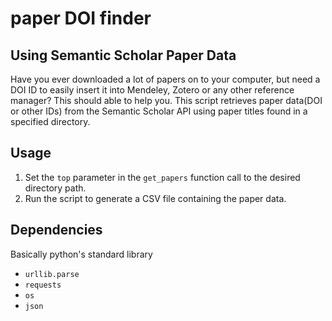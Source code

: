 # paper DOI finder
## Using Semantic Scholar Paper Data

Have you ever downloaded a lot of papers on to your computer, but need a DOI ID to easily insert it into Mendeley, Zotero or any other reference manager? This should able to help you.
This script retrieves paper data(DOI or other IDs) from the Semantic Scholar API using paper titles found in a specified directory.

## Usage

1. Set the `top` parameter in the `get_papers` function call to the desired directory path.
2. Run the script to generate a CSV file containing the paper data.

## Dependencies

Basically python's standard library

- `urllib.parse`
- `requests`
- `os`
- `json`